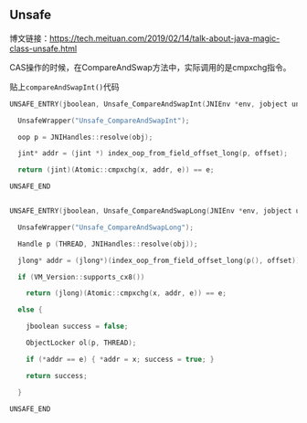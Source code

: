 ## Unsafe

博文链接：https://tech.meituan.com/2019/02/14/talk-about-java-magic-class-unsafe.html

CAS操作的时候，在CompareAndSwap方法中，实际调用的是cmpxchg指令。

贴上`compareAndSwapInt()`代码

```c++
UNSAFE_ENTRY(jboolean, Unsafe_CompareAndSwapInt(JNIEnv *env, jobject unsafe, jobject obj, jlong offset, jint e, jint x))

  UnsafeWrapper("Unsafe_CompareAndSwapInt");

  oop p = JNIHandles::resolve(obj);

  jint* addr = (jint *) index_oop_from_field_offset_long(p, offset);

  return (jint)(Atomic::cmpxchg(x, addr, e)) == e;

UNSAFE_END


UNSAFE_ENTRY(jboolean, Unsafe_CompareAndSwapLong(JNIEnv *env, jobject unsafe, jobject obj, jlong offset, jlong e, jlong x))

  UnsafeWrapper("Unsafe_CompareAndSwapLong");

  Handle p (THREAD, JNIHandles::resolve(obj));

  jlong* addr = (jlong*)(index_oop_from_field_offset_long(p(), offset));

  if (VM_Version::supports_cx8())

    return (jlong)(Atomic::cmpxchg(x, addr, e)) == e;

  else {

    jboolean success = false;

    ObjectLocker ol(p, THREAD);

    if (*addr == e) { *addr = x; success = true; }

    return success;

  }

UNSAFE_END
```

